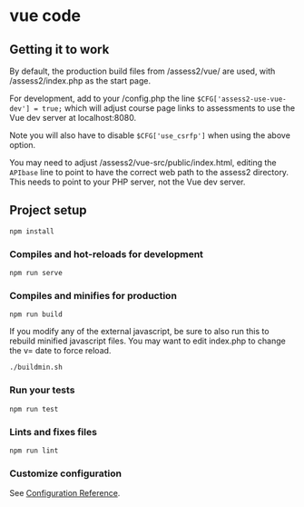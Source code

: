 # vue code

## Getting it to work

By default, the production build files from /assess2/vue/ are used, with
/assess2/index.php as the start page.

For development, add to your /config.php the line
`$CFG['assess2-use-vue-dev'] = true;`
which will adjust course page links to assessments to use the Vue dev
server at localhost:8080.

Note you will also have to disable `$CFG['use_csrfp']` when using the above
option.

You may need to adjust /assess2/vue-src/public/index.html, editing the
`APIbase` line to point to have the correct web path to the assess2 directory.
This needs to point to your PHP server, not the Vue dev server.

## Project setup
```
npm install
```

### Compiles and hot-reloads for development
```
npm run serve
```

### Compiles and minifies for production
```
npm run build
```
If you modify any of the external javascript, be sure to also run this to
rebuild minified javascript files.  You may want to edit index.php to change
the v= date to force reload.
```
./buildmin.sh
```

### Run your tests
```
npm run test
```

### Lints and fixes files
```
npm run lint
```

### Customize configuration
See [Configuration Reference](https://cli.vuejs.org/config/).
